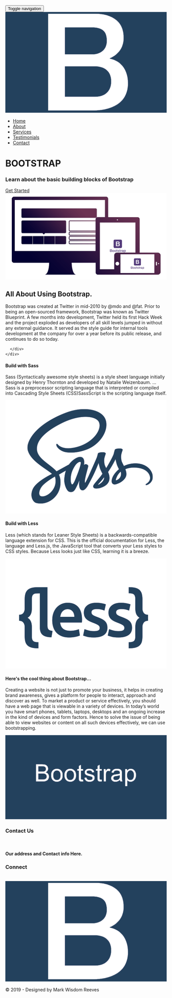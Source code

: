 <!DOCTYPE html>
<html>
<head>
  <title>My Portfolio - Bootstrap Landing</title>
  <meta name="viewport" content="width=device-width, initial-scale=1">
  <link rel="stylesheet" href="https://maxcdn.bootstrapcdn.com/bootstrap/3.3.7/css/bootstrap.min.css">
  <link rel="stylesheet" href="https://cdnjs.cloudflare.com/ajax/libs/font-awesome/4.7.0/css/font-awesome.min.css">
  <script src="https://ajax.googleapis.com/ajax/libs/jquery/3.2.1/jquery.min.js"></script>
  <script src="https://maxcdn.bootstrapcdn.com/bootstrap/3.3.7/js/bootstrap.min.js"></script>
  <link href="style.css" rel="stylesheet" />
</head>

<body>

  <!-- Start nav bar -->
  <nav class="navbar navbar-default navbar-fixed-top" role="navigation">
    <div class="container-fluid">
      <div class="navbar-header">
        <button type="button" class="navbar-toggle" 
        data-toggle="collapse" data-target="#navbar-collapse-main">
          <span class="sr-only">Toggle navigation</span>
          <span class="icon-bar"></span>
          <span class="icon-bar"></span>
          <span class="icon-bar"></span>
        </button>
        <a class="navbar-brand" href="#"><img src="img/b.png" class="navbar-logo">
        </a>
      </div>
      <div class="collapse navbar-collapse" id="navbar-collapse-main">
        <ul class="nav navbar-nav navbar-right">
          <li><a class="active" href="#">Home</a></li>
          <li><a href="#">About</a></li>
          <li><a href="#">Services</a></li>
          <li><a href="#">Testimonials</a></li>
          <li><a href="#">Contact</a></li>
        </ul>
      </div>
    </div>
  </nav>
 <!-- End nav bar -->

 <!--Start of About us section -->
  <div id="home">
    <div class="landing-text">
      <h1>BOOTSTRAP</h1>
      <h3 class="heading-color resise">Learn about the basic building blocks of Bootstrap</h3>
      <a href="#" class="btn btn-default btn-lg">Get Started</a>
    </div>
  </div>
 <!--End of About us section -->

<!--Start of Services section -->
<div class="padding">
  <div class="container">
    <div class="row">
      <div class="col-sm-6">
        <img src="img/bootstrap.png">
      </div>
      <div class="col-sm-6 text-center">
        <h2 class="heading-color">All About Using Bootstrap.</h2>
        <p class="lead">Bootstrap was created at Twitter in mid-2010 by @mdo and @fat. Prior to being an open-sourced framework, Bootstrap was known as Twitter Blueprint. A few months into development, Twitter held its first Hack Week and the project exploded as developers of all skill levels jumped in without any external guidance. It served as the style guide for internal tools development at the company for over a year before its public release, and continues to do so today.</p>
        
      </div>
    </div>
  </div>
</div>
<!--End of Services section -->

<!-- Start of section -->
<div class="padding">
  <div class="container">
    <div class="row">
      <div class="col-lg-3 col-md-3 col-sm-6 col-xs-12">
        <h4 class="heading-color">Build with Sass</h4>
        <p class="lead">Sass (Syntactically awesome style sheets) is a style sheet language initially designed by Henry Thornton and developed by Natalie Weizenbaum. ... Sass is a preprocessor scripting language that is interpreted or compiled into Cascading Style Sheets (CSS)SassScript is the scripting language itself.</p>
      </div>
      <div class="col-lg-3 col-md-3 col-sm-6 col-xs-12">
        <img src="img/sass.png"  class="img-responsive">
      </div>
      <div class="col-lg-3 col-md-3 col-sm-6 col-xs-12">
        <h4 class="heading-color">Build with Less</h4>
        <p class="lead">Less (which stands for Leaner Style Sheets) is a backwards-compatible language extension for CSS. This is the official documentation for Less, the language and Less.js, the JavaScript tool that converts your Less styles to CSS styles. Because Less looks just like CSS, learning it is a breeze.</p>
      </div>
      <div class="col-lg-3 col-md-3 col-sm-6 col-xs-12">
        <img src="img/less.png" class="img-responsive">
      </div>
    </div>
  </div>
</div>

<div id="fixed">

</div>
<!-- End of section -->

<!-- Start of section -->
<div class="padding">
    <div class="container">
      <div class="row">
          <div class="col-sm-6">
             <h4 class="heading-color resise">Here's the cool thing about Bootstrap...</h4>
              <p class="lead">Creating a website is not just to promote your business, it helps in creating brand awareness, gives a platform for people to interact, approach and discover as well. To market a product or service effectively, you should have a web page that is viewable in a variety of devices. In today’s world you have smart phones, tablets, laptops, desktops and an ongoing increase in the kind of devices and form factors. Hence to solve the issue of being able to view websites or content on all such devices effectively, we can use bootstrapping.</p>
        </div>
        <div class="col-sm-6">
          <img src="img/bootstrap2.png">
        </div>
      </div>
    </div>
  </div>

<!-- End of section -->
<footer class="container-fluid text-center">
  <div class="row">
    <div class="col-sm-4">
      <h3>Contact Us</h3>
      <br>
      <h4>Our address and Contact info Here.</h4>
    </div>
    <div class="col-lg-4">
      <h3>Connect</h3>
      <br>
      <a href="https://www.facebook.com/markreeves.wisdom" class="fa fa-facebook" target= "blank_" ></a>
      <a href="https://twitter.com/wisdom_mark" class="fa fa-twitter" target= "blank_"></a>
      <a href="https://www.instagram.com/markreeveswisdom/" class="fa fa-instagram" target= "blank_"></a>
      <a href="https://www.linkedin.com/in/mark-wisdom-reeves-74751217a/" class="fa fa-linkedin" target= "blank_"></a>
      <a href="https://github.com/markwisdomreeves/wisdomcode" class="fa fa-github" target= "blank_"></a>
    </div>
    <div class="col-log-4">
      <img src="img/b.png" class="icon">
    </div>
  </div>
  <p class="copyright">&copy; 2019 - Designed by Mark Wisdom Reeves</p>
</footer>


</body>
</html>





 


